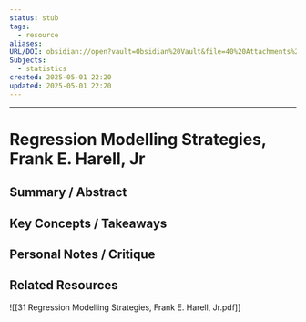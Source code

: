 ```yaml
---
status: stub
tags:
  - resource
aliases: 
URL/DOI: obsidian://open?vault=Obsidian%20Vault&file=40%20Attachments%2FRegression%20Modeling%20Strategies-%202nd%20edition-%202015.pdf
Subjects:
  - statistics
created: 2025-05-01 22:20
updated: 2025-05-01 22:20
---
```

---
# Regression Modelling Strategies, Frank E. Harell, Jr 

## Summary / Abstract



## Key Concepts / Takeaways


## Personal Notes / Critique

<!-- Your thoughts, criticisms, connections. -->

## Related Resources

<!-- Link to other relevant notes in 30 Resources -->

![[31 Regression Modelling Strategies, Frank E. Harell, Jr.pdf]]
